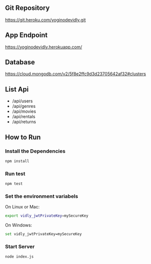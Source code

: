 ## Git Repository
https://git.heroku.com/yoginodevidly.git

## App Endpoint
https://yoginodevidly.herokuapp.com/

## Database 
https://cloud.mongodb.com/v2/5f8e2ffc9d3d23705642af32#clusters

## List Api
- /api/users
- /api/genres
- /api/movies
- /api/rentals
- /api/returns

## How to Run

### Install the Dependencies
```bash
npm install
```
### Run test
```bash
npm test
```
### Set the environment variabels
On Linux or Mac:
```bash
export vidly_jwtPrivateKey=mySecureKey
```
On Windows:
```bash
set vidly_jwtPrivateKey=mySecureKey
```
### Start Server
```bash
node index.js
```